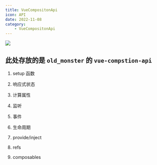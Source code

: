 ```yaml
---
title: VueCompositonApi
icon: API
date: 2022-11-08
category:
    - VueCompositonApi
---
```


![](https://image.zswei.xyz/img/202211121817662.webp)

## 此处存放的是 `old_monster` 的 `vue-compstion-api`

1. setup 函数

2. 响应式状态

3. 计算属性

4. 监听

5. 事件

6. 生命周期

7. provide/inject

8. refs

9. composables